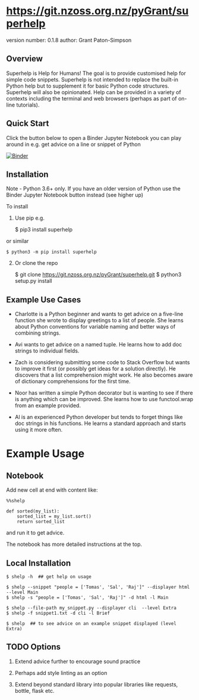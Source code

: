 # https://git.nzoss.org.nz/pyGrant/superhelp

version number: 0.1.8
author: Grant Paton-Simpson

## Overview

Superhelp is Help for Humans! The goal is to provide customised help for simple
code snippets. Superhelp is not intended to replace the built-in Python help but
to supplement it for basic Python code structures. Superhelp will also be
opinionated. Help can be provided in a variety of contexts including the
terminal and web browsers (perhaps as part of on-line tutorials).

## Quick Start

Click the button below to open a Binder Jupyter Notebook you can play around in
e.g. get advice on a line or snippet of Python

[![Binder](https://mybinder.org/badge_logo.svg)](https://mybinder.org/v2/git/https%3A%2F%2Fgit.nzoss.org.nz%2FpyGrant%2Fsuperhelp.git/master?filepath=notebooks%2FSuperhelpDemo.ipynb)

## Installation

Note - Python 3.6+ only. If you have an older version of Python use the Binder
Jupyter Notebook button instead (see higher up)

To install

1) Use pip e.g.

    $ pip3 install superhelp

or similar

    $ python3 -m pip install superhelp

2) Or clone the repo

    $ git clone https://git.nzoss.org.nz/pyGrant/superhelp.git
    $ python3 setup.py install

## Example Use Cases

* Charlotte is a Python beginner and wants to get advice on a five-line function
she wrote to display greetings to a list of people. She learns about Python
conventions for variable naming and better ways of combining strings.

* Avi wants to get advice on a named tuple. He learns how to add doc strings to
individual fields.

* Zach is considering submitting some code to Stack Overflow but wants to
improve it first (or possibly get ideas for a solution directly). He discovers
that a list comprehension might work. He also becomes aware of dictionary
comprehensions for the first time.

* Noor has written a simple Python decorator but is wanting to see if there is
anything which can be improved. She learns how to use functool.wrap from an
example provided.

* Al is an experienced Python developer but tends to forget things like doc
strings in his functions. He learns a standard approach and starts using it more
often.

# Example Usage

## Notebook

Add new cell at end with content like:

    %%shelp
    
    def sorted(my_list):
        sorted_list = my_list.sort()
        return sorted_list

and run it to get advice.

The notebook has more detailed instructions at the top.

## Local Installation

    $ shelp -h  ## get help on usage

    $ shelp --snippet "people = ['Tomas', 'Sal', 'Raj']" --displayer html --level Main
    $ shelp -s "people = ['Tomas', 'Sal', 'Raj']" -d html -l Main

    $ shelp --file-path my_snippet.py --displayer cli  --level Extra
    $ shelp -f snippet1.txt -d cli -l Brief

    $ shelp  ## to see advice on an example snippet displayed (level Extra)

    
## TODO Options

1) Extend advice further to encourage sound practice

2) Perhaps add style linting as an option

3) Extend beyond standard library into popular libraries like requests, bottle,
flask etc.
